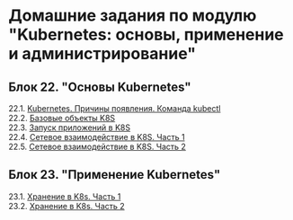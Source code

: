 # Домашние задания по модулю "Kubernetes: основы, применение и администрирование"


## Блок 22. "Основы Kubernetes"

22.1. [Kubernetes. Причины появления. Команда kubectl](https://github.com/BaryshnikovNV/netology-devops/blob/kuber-1.1/KUBER-35/kubernetes-basics/22.1-kuber-1.1/kuber-1.1.md)  
22.2. [Базовые объекты K8S](https://github.com/BaryshnikovNV/netology-devops/blob/kuber-1.2/KUBER-35/kubernetes-basics/22.2-kuber-1.2/kuber-1.2.md)  
22.3. [Запуск приложений в K8S](https://github.com/BaryshnikovNV/netology-devops/blob/kuber-1.3/KUBER-35/kubernetes-basics/22.3-kuber-1.3/kuber-1.3.md)  
22.4. [Сетевое взаимодействие в K8S. Часть 1](https://github.com/BaryshnikovNV/netology-devops/blob/kuber-1.4/KUBER-35/kubernetes-basics/22.4-kuber-1.4/kuber-1.4.md)  
22.5. [Сетевое взаимодействие в K8S. Часть 2](https://github.com/BaryshnikovNV/netology-devops/blob/kuber-1.5/KUBER-35/kubernetes-basics/22.5-kuber-1.5/kuber-1.5.md)


## Блок 23. "Применение Kubernetes"

23.1. [Хранение в K8s. Часть 1](https://github.com/BaryshnikovNV/netology-devops/blob/kuber-2.1/KUBER-35/kubernetes-application/23.1-kuber-2.1/kuber-2.1.md)  
23.2. [Хранение в K8s. Часть 2](https://github.com/BaryshnikovNV/netology-devops/blob/kuber-2.2/KUBER-35/kubernetes-application/23.2-kuber-2.2/kuber-2.2.md)  